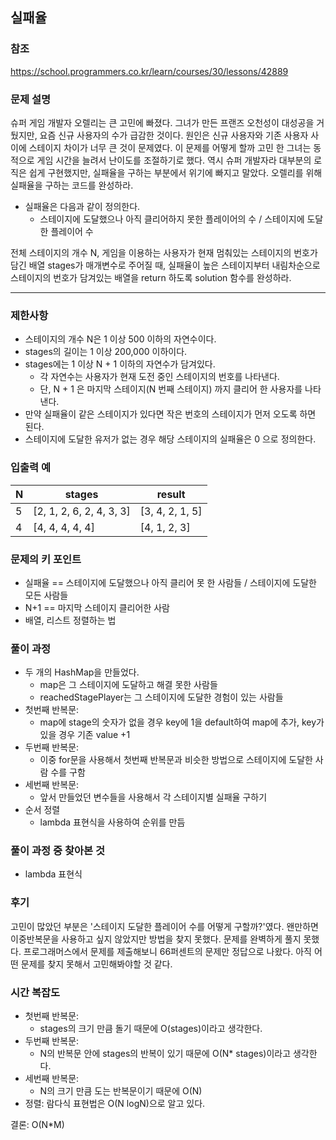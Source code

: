 
## 실패율

### 참조
https://school.programmers.co.kr/learn/courses/30/lessons/42889
### 문제 설명
슈퍼 게임 개발자 오렐리는 큰 고민에 빠졌다. 그녀가 만든 프랜즈 오천성이 대성공을 거뒀지만, 요즘 신규 사용자의 수가 급감한 것이다. 원인은 신규 사용자와 기존 사용자 사이에 스테이지 차이가 너무 큰 것이 문제였다.
이 문제를 어떻게 할까 고민 한 그녀는 동적으로 게임 시간을 늘려서 난이도를 조절하기로 했다. 역시 슈퍼 개발자라 대부분의 로직은 쉽게 구현했지만, 실패율을 구하는 부분에서 위기에 빠지고 말았다. 오렐리를 위해 실패율을 구하는 코드를 완성하라.

- 실패율은 다음과 같이 정의한다.
  - 스테이지에 도달했으나 아직 클리어하지 못한 플레이어의 수 / 스테이지에 도달한 플레이어 수

전체 스테이지의 개수 N, 게임을 이용하는 사용자가 현재 멈춰있는 스테이지의 번호가 담긴 배열 stages가 매개변수로 주어질 때, 실패율이 높은 스테이지부터 내림차순으로 스테이지의 번호가 담겨있는 배열을 return 하도록 solution 함수를 완성하라.

***

### 제한사항
- 스테이지의 개수 N은 1 이상 500 이하의 자연수이다.
- stages의 길이는 1 이상 200,000 이하이다.
- stages에는 1 이상 N + 1 이하의 자연수가 담겨있다.
  - 각 자연수는 사용자가 현재 도전 중인 스테이지의 번호를 나타낸다.
  - 단, N + 1 은 마지막 스테이지(N 번째 스테이지) 까지 클리어 한 사용자를 나타낸다.
- 만약 실패율이 같은 스테이지가 있다면 작은 번호의 스테이지가 먼저 오도록 하면 된다.
- 스테이지에 도달한 유저가 없는 경우 해당 스테이지의 실패율은 0 으로 정의한다.


### 입출력 예
| N      | stages                   | result          |
|--------|--------------------------|-----------------|
| 5      | [2, 1, 2, 6, 2, 4, 3, 3] | [3, 4, 2, 1, 5] |
| 4      | [4, 4, 4, 4, 4]          | [4, 1, 2, 3]    |

### 문제의 키 포인트
- 실패율 == 스테이지에 도달했으나 아직 클리어 못 한 사람들 / 스테이지에 도달한 모든 사람들
- N+1 == 마지막 스테이지 클리어한 사람
- 배열, 리스트 정렬하는 법

### 풀이 과정
- 두 개의 HashMap을 만들었다.
  - map은 그 스테이지에 도달하고 해결 못한 사람들
  - reachedStagePlayer는 그 스테이지에 도달한 경험이 있는 사람들
- 첫번째 반복문:
  - map에 stage의 숫자가 없을 경우 key에 1을 default하여 map에 추가, key가 있을 경우 기존 value +1
- 두번째 반복문:
  - 이중 for문을 사용해서 첫번째 반복문과 비슷한 방법으로 스테이지에 도달한 사람 수를 구함
- 세번째 반복문:
  - 앞서 만들었던 변수들을 사용해서 각 스테이지별 실패율 구하기
- 순서 정렬
  - lambda 표현식을 사용하여 순위를 만듬

### 풀이 과정 중 찾아본 것
- lambda 표현식

### 후기
고민이 많았던 부분은 '스테이지 도달한 플레이어 수를 어떻게 구할까?'였다.
왠만하면 이중반복문을 사용하고 싶지 않았지만 방법을 찾지 못했다.
문제를 완벽하게 풀지 못했다.
프로그래머스에서 문제를 제출해보니 66퍼센트의 문제만 정답으로 나왔다.
아직 어떤 문제를 찾지 못해서 고민해봐야할 것 같다.

### 시간 복잡도
- 첫번째 반복문:
  - stages의 크기 만큼 돌기 때문에 O(stages)이라고 생각한다.
- 두번째 반복문:
  - N의 반복문 안에 stages의 반복이 있기 때문에 O(N* stages)이라고 생각한다.
- 세번째 반복문:
  - N의 크기 만큼 도는 반복문이기 때문에 O(N)
- 정렬: 람다식 표현법은 O(N logN)으로 알고 있다.

결론: O(N*M)